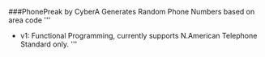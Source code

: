 ###PhonePreak by CyberA
Generates Random Phone Numbers based on area code
'''
- v1: Functional Programming, currently supports N.American Telephone Standard only.
'''
